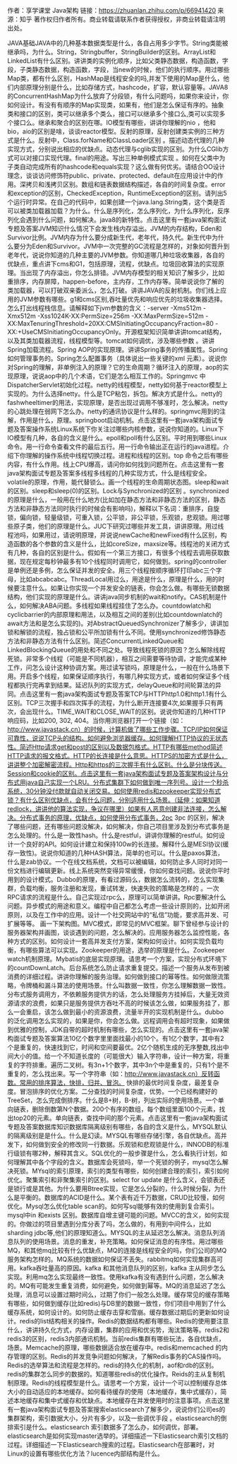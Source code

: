作者：享学课堂 Java架构
链接：https://zhuanlan.zhihu.com/p/66941420
来源：知乎
著作权归作者所有。商业转载请联系作者获得授权，非商业转载请注明出处。

JAVA基础JAVA中的几种基本数据类型是什么，各自占用多少字节。String类能被继承吗，为什么。String，Stringbuffer，StringBuilder的区别。ArrayList和LinkedList有什么区别。讲讲类的实例化顺序，比如父类静态数据，构造函数，字段，子类静态数据，构造函数，字段，当new的时候，他们的执行顺序。用过哪些Map类，都有什么区别，HashMap是线程安全的吗,并发下使用的Map是什么，他们内部原理分别是什么，比如存储方式，hashcode，扩容，默认容量等。JAVA8的ConcurrentHashMap为什么放弃了分段锁，有什么问题吗，如果你来设计，你如何设计。有没有有顺序的Map实现类，如果有，他们是怎么保证有序的。抽象类和接口的区别，类可以继承多个类么，接口可以继承多个接口么,类可以实现多个接口么。继承和聚合的区别在哪。IO模型有哪些，讲讲你理解的nio ，他和bio，aio的区别是啥，谈谈reactor模型。反射的原理，反射创建类实例的三种方式是什么。反射中，Class.forName和ClassLoader区别 。描述动态代理的几种实现方式，分别说出相应的优缺点。动态代理与cglib实现的区别。为什么CGlib方式可以对接口实现代理。final的用途。写出三种单例模式实现 。如何在父类中为子类自动完成所有的hashcode和equals实现？这么做有何优劣。请结合OO设计理念，谈谈访问修饰符public、private、protected、default在应用设计中的作用。深拷贝和浅拷贝区别。数组和链表数据结构描述，各自的时间复杂度。error和exception的区别，CheckedException，RuntimeException的区别。请列出5个运行时异常。在自己的代码中，如果创建一个java.lang.String类，这个类是否可以被类加载器加载？为什么。什么是序列化，怎么序列化，为什么序列化，反序列化会遇到什么问题，如何解决。java8的新特性。点击这里有一套java架构面试专题及答案JVM知识什么情况下会发生栈内存溢出。JVM的内存结构，Eden和Survivor比例。JVM内存为什么要分成新生代，老年代，持久代。新生代中为什么要分为Eden和Survivor。JVM中一次完整的GC流程是怎样的，对象如何晋升到老年代，说说你知道的几种主要的JVM参数。你知道哪几种垃圾收集器，各自的优缺点，重点讲下cms和G1，包括原理，流程，优缺点。垃圾回收算法的实现原理。当出现了内存溢出，你怎么排错。JVM内存模型的相关知识了解多少，比如重排序，内存屏障，happen-before，主内存，工作内存等。简单说说你了解的类加载器，可以打破双亲委派么，怎么打破。讲讲JAVA的反射机制。你们线上应用的JVM参数有哪些。g1和cms区别,吞吐量优先和响应优先的垃圾收集器选择。怎么打出线程栈信息。请解释如下jvm参数的含义：-server -Xms512m -Xmx512m -Xss1024K-XX:PermSize=256m -XX:MaxPermSize=512m -XX:MaxTenuringThreshold=20XX:CMSInitiatingOccupancyFraction=80 -XX:+UseCMSInitiatingOccupancyOnly。开源框架知识简单讲讲tomcat结构，以及其类加载器流程，线程模型等。tomcat如何调优，涉及哪些参数 。讲讲Spring加载流程。Spring AOP的实现原理。讲讲Spring事务的传播属性。Spring如何管理事务的。Spring怎么配置事务（具体说出一些关键的xml 元素）。说说你对Spring的理解，非单例注入的原理？它的生命周期？循环注入的原理，aop的实现原理，说说aop中的几个术语，它们是怎么相互工作的。Springmvc 中DispatcherServlet初始化过程。netty的线程模型，netty如何基于reactor模型上实现的。为什么选择netty。什么是TCP粘包，拆包。解决方式是什么。netty的fashwheeltimer的用法，实现原理，是否出现过调用不够准时，怎么解决。netty的心跳处理在弱网下怎么办。netty的通讯协议是什么样的。springmvc用到的注解，作用是什么，原理。springboot启动机制。点击这里有一套java架构面试专题及答案操作系统Linux系统下你关注过哪些内核参数，说说你知道的。Linux下IO模型有几种，各自的含义是什么。epoll和poll有什么区别。平时用到哪些Linux命令。用一行命令查看文件的最后五行。用一行命令输出正在运行的java进程。介绍下你理解的操作系统中线程切换过程。进程和线程的区别。top 命令之后有哪些内容，有什么作用。线上CPU爆高，请问你如何找到问题所在。点击这里有一套java架构面试专题及答案多线程多线程的几种实现方式，什么是线程安全。volatile的原理，作用，能代替锁么。画一个线程的生命周期状态图。sleep和wait的区别。sleep和sleep(0)的区别。Lock与Synchronized的区别 。synchronized的原理是什么，一般用在什么地方(比如加在静态方法和非静态方法的区别，静态方法和非静态方法同时执行的时候会有影响吗)，解释以下名词：重排序，自旋锁，偏向锁，轻量级锁，可重入锁，公平锁，非公平锁，乐观锁，悲观锁。用过哪些原子类，他们的原理是什么。JUC下研究过哪些并发工具，讲讲原理。用过线程池吗，如果用过，请说明原理，并说说newCache和newFixed有什么区别，构造函数的各个参数的含义是什么，比如coreSize，maxsize等。线程池的关闭方式有几种，各自的区别是什么。假如有一个第三方接口，有很多个线程去调用获取数据，现在规定每秒钟最多有10个线程同时调用它，如何做到。spring的controller是单例还是多例，怎么保证并发的安全。用三个线程按顺序循环打印abc三个字母，比如abcabcabc。ThreadLocal用过么，用途是什么，原理是什么，用的时候要注意什么。如果让你实现一个并发安全的链表，你会怎么做。有哪些无锁数据结构，他们实现的原理是什么。讲讲java同步机制的wait和notify。CAS机制是什么，如何解决ABA问题。多线程如果线程挂住了怎么办。countdowlatch和cyclicbarrier的内部原理和用法，以及相互之间的差别(比如countdownlatch的await方法和是怎么实现的)。对AbstractQueuedSynchronizer了解多少，讲讲加锁和解锁的流程，独占锁和公平所加锁有什么不同。使用synchronized修饰静态方法和非静态方法有什么区别。简述ConcurrentLinkedQueue和LinkedBlockingQueue的用处和不同之处。导致线程死锁的原因？怎么解除线程死锁。非常多个线程（可能是不同机器），相互之间需要等待协调，才能完成某种工作，问怎么设计这种协调方案。用过读写锁吗，原理是什么，一般在什么场景下用。开启多个线程，如果保证顺序执行，有哪几种实现方式，或者如何保证多个线程都执行完再拿到结果。延迟队列的实现方式，delayQueue和时间轮算法的异同。点击这里有一套java架构面试专题及答案TCP与HTTPhttp1.0和http1.1有什么区别。TCP三次握手和四次挥手的流程，为什么断开连接要4次,如果握手只有两次，会出现什么。TIME_WAIT和CLOSE_WAIT的区别。说说你知道的几种HTTP响应码，比如200, 302, 404。当你用浏览器打开一个链接（如：http://www.javastack.cn）的时候，计算机做了哪些工作步骤。TCP/IP如何保证可靠性，说说TCP头的结构。如何避免浏览器缓存。如何理解HTTP协议的无状态性。简述Http请求get和post的区别以及数据包格式。HTTP有哪些method简述HTTP请求的报文格式。HTTP的长连接是什么意思。HTTPS的加密方式是什么，讲讲整个加密解密流程。Http和https的三次握手有什么区别。什么是分块传送。Session和cookie的区别。点击这里有一套java架构面试专题及答案架构设计与分布式用java自己实现一个LRU。分布式集群下如何做到唯一序列号。设计一个秒杀系统，30分钟没付款就自动关闭交易。如何使用redis和zookeeper实现分布式锁？有什么区别优缺点，会有什么问题，分别适用什么场景。（延伸：如果知道redlock，讲讲他的算法实现，争议在哪里）如果有人恶意创建非法连接，怎么解决。分布式事务的原理，优缺点，如何使用分布式事务，2pc 3pc 的区别，解决了哪些问题，还有哪些问题没解决，如何解决，你自己项目里涉及到分布式事务是怎么处理的。什么是一致性hash。什么是restful，讲讲你理解的restful。如何设计一个良好的API。如何设计建立和保持100w的长连接。解释什么是MESI协议(缓存一致性)。说说你知道的几种HASH算法，简单的也可以。什么是paxos算法， 什么是zab协议。一个在线文档系统，文档可以被编辑，如何防止多人同时对同一份文档进行编辑更新。线上系统突然变得异常缓慢，你如何查找问题。说说你平时用到的设计模式。Dubbo的原理，有看过源码么，数据怎么流转的，怎么实现集群，负载均衡，服务注册和发现，重试转发，快速失败的策略是怎样的 。一次RPC请求的流程是什么。自己实现过rpc么，原理可以简单讲讲。Rpc要解决什么问题。异步模式的用途和意义。编程中自己都怎么考虑一些设计原则的，比如开闭原则，以及在工作中的应用。设计一个社交网站中的“私信”功能，要求高并发、可扩展等等。 画一下架构图。MVC模式，即常见的MVC框架。聊下曾经参与设计的服务器架构并画图，谈谈遇到的问题，怎么解决的。应用服务器怎么监控性能，各种方式的区别。如何设计一套高并发支付方案，架构如何设计。如何实现负载均衡，有哪些算法可以实现。Zookeeper的用途，选举的原理是什么。Zookeeper watch机制原理。Mybatis的底层实现原理。请思考一个方案，实现分布式环境下的countDownLatch。后台系统怎么防止请求重复提交。描述一个服务从发布到被消费的详细过程。讲讲你理解的服务治理。如何做到接口的幂等性。如何做限流策略，令牌桶和漏斗算法的使用场景。什么叫数据一致性，你怎么理解数据一致性。分布式服务调用方，不依赖服务提供方的话，怎么处理服务方挂掉后，大量无效资源请求的浪费，如果只是服务提供方吞吐不高的时候该怎么做，如果服务挂了，那么一会重启，该怎么做到最小的资源浪费，流量半开的实现机制是什么。dubbo的泛化调用怎么实现的，如果是你，你会怎么做。远程调用会有超时现象，如果做到优雅的控制，JDK自带的超时机制有哪些，怎么实现的。点击这里有一套java架构面试专题及答案算法10亿个数字里里面找最小的10个。有1亿个数字，其中有2个是重复的，快速找到它，时间和空间要最优。2亿个随机生成的无序整数,找出中间大小的值。给一个不知道长度的（可能很大）输入字符串，设计一种方案，将重复的字符排重。遍历二叉树。有3n+1个数字，其中3n个中是重复的，只有1个是不重复的，怎么找出来。写一个字符串（如：http://www.javastack.cn）反转函数。常用的排序算法，快排，归并、冒泡。 快排的最优时间复杂度，最差复杂度。冒泡排序的优化方案。二分查找的时间复杂度，优势。一个已经构建好的TreeSet，怎么完成倒排序。什么是B+树，B-树，列出实际的使用场景。一个单向链表，删除倒数第N个数据。200个有序的数组，每个数组里面100个元素，找出top20的元素。单向链表，查找中间的那个元素。点击这里有一套java架构面试专题及答案数据库知识数据库隔离级别有哪些，各自的含义是什么，MYSQL默认的隔离级别是是什么。什么是幻读。MYSQL有哪些存储引擎，各自优缺点。高并发下，如何做到安全的修改同一行数据。乐观锁和悲观锁是什么，INNODB的标准行级锁有哪2种，解释其含义。SQL优化的一般步骤是什么，怎么看执行计划，如何理解其中各个字段的含义。数据库会死锁吗，举一个死锁的例子，mysql怎么解决死锁。MYsql的索引原理，索引的类型有哪些，如何创建合理的索引，索引如何优化。聚集索引和非聚集索引的区别。select for update 是什么含义，会锁表还是锁行或是其他。为什么要用Btree实现，它是怎么分裂的，什么时候分裂，为什么是平衡的。数据库的ACID是什么。某个表有近千万数据，CRUD比较慢，如何优化。Mysql怎么优化table scan的。如何写sql能够有效的使用到复合索引。mysql中in 和exists 区别。数据库自增主键可能的问题。MVCC的含义，如何实现的。你做过的项目里遇到分库分表了吗，怎么做的，有用到中间件么，比如sharding jdbc等,他们的原理知道么。MYSQL的主从延迟怎么解决。消息队列消息队列的使用场景。消息的重发，补充策略。如何保证消息的有序性。用过哪些MQ，和其他mq比较有什么优缺点，MQ的连接是线程安全的吗，你们公司的MQ服务架构怎样的。MQ系统的数据如何保证不丢失。rabbitmq如何实现集群高可用。kafka吞吐量高的原因。kafka 和其他消息队列的区别，kafka 主从同步怎么实现。利用mq怎么实现最终一致性。使用kafka有没有遇到什么问题，怎么解决的。MQ有可能发生重复消费，如何避免，如何做到幂等。MQ的消息延迟了怎么处理，消息可以设置过期时间么，过期了你们一般怎么处理。缓存常见的缓存策略有哪些，如何做到缓存(比如redis)与DB里的数据一致性，你们项目中用到了什么缓存系统，如何设计的。如何防止缓存击穿和雪崩。缓存数据过期后的更新如何设计。redis的list结构相关的操作。Redis的数据结构都有哪些。Redis的使用要注意什么，讲讲持久化方式，内存设置，集群的应用和优劣势，淘汰策略等。redis2和redis3的区别，redis3内部通讯机制。当前redis集群有哪些玩法，各自优缺点，场景。Memcache的原理，哪些数据适合放在缓存中。redis和memcached 的内存管理的区别。Redis的并发竞争问题如何解决，了解Redis事务的CAS操作吗。Redis的选举算法和流程是怎样的。redis的持久化的机制，aof和rdb的区别。redis的集群怎么同步的数据的。知道哪些redis的优化操作。Reids的主从复制机制原理。Redis的线程模型是什么。请思考一个方案，设计一个可以控制缓存总体大小的自动适应的本地缓存。如何看待缓存的使用（本地缓存，集中式缓存），简述本地缓存和集中式缓存和优缺点。本地缓存在并发使用时的注意事项。点击这里有一套java架构面试专题及答案搜索elasticsearch了解多少，说说你们公司es的集群架构，索引数据大小，分片有多少，以及一些调优手段 。elasticsearch的倒排索引是什么。elasticsearch 索引数据多了怎么办，如何调优，部署。elasticsearch是如何实现master选举的。详细描述一下Elasticsearch索引文档的过程。详细描述一下Elasticsearch搜索的过程。Elasticsearch在部署时，对Linux的设置有哪些优化方法？lucence内部结构是什么。